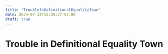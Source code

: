 ```yaml
---
title: "TroubleInDefinitionalEqualityTown"
date: 2024-07-12T15:35:27-07:00
draft: true
---
```


# Trouble in Definitional Equality Town
